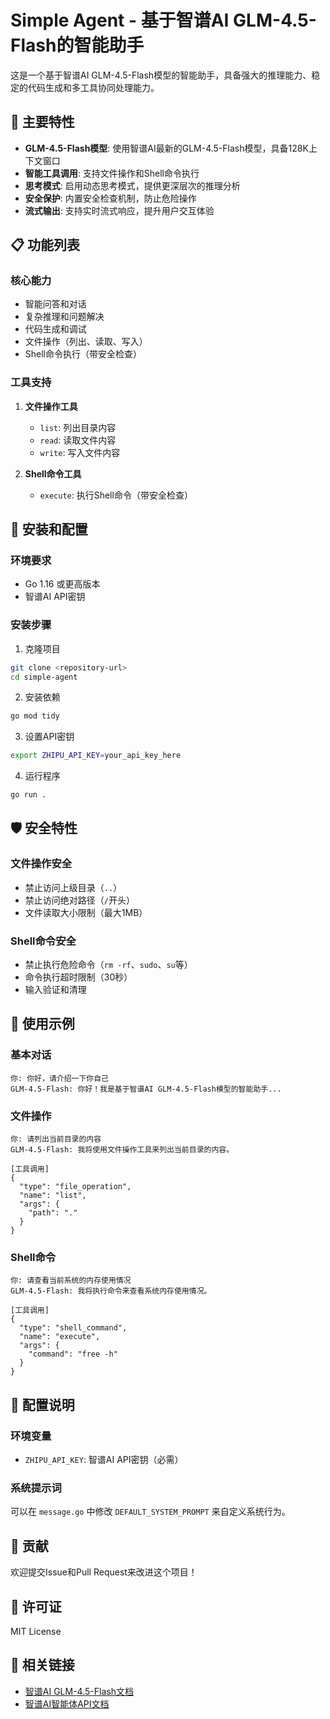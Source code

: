 # Simple Agent - 基于智谱AI GLM-4.5-Flash的智能助手

这是一个基于智谱AI GLM-4.5-Flash模型的智能助手，具备强大的推理能力、稳定的代码生成和多工具协同处理能力。

## 🚀 主要特性

- **GLM-4.5-Flash模型**: 使用智谱AI最新的GLM-4.5-Flash模型，具备128K上下文窗口
- **智能工具调用**: 支持文件操作和Shell命令执行
- **思考模式**: 启用动态思考模式，提供更深层次的推理分析
- **安全保护**: 内置安全检查机制，防止危险操作
- **流式输出**: 支持实时流式响应，提升用户交互体验

## 📋 功能列表

### 核心能力
- 智能问答和对话
- 复杂推理和问题解决
- 代码生成和调试
- 文件操作（列出、读取、写入）
- Shell命令执行（带安全检查）

### 工具支持
1. **文件操作工具**
   - `list`: 列出目录内容
   - `read`: 读取文件内容
   - `write`: 写入文件内容

2. **Shell命令工具**
   - `execute`: 执行Shell命令（带安全检查）

## 🔧 安装和配置

### 环境要求
- Go 1.16 或更高版本
- 智谱AI API密钥

### 安装步骤

1. 克隆项目
```bash
git clone <repository-url>
cd simple-agent
```

2. 安装依赖
```bash
go mod tidy
```

3. 设置API密钥
```bash
export ZHIPU_API_KEY=your_api_key_here
```

4. 运行程序
```bash
go run .
```

## 🛡️ 安全特性

### 文件操作安全
- 禁止访问上级目录（`..`）
- 禁止访问绝对路径（`/`开头）
- 文件读取大小限制（最大1MB）

### Shell命令安全
- 禁止执行危险命令（`rm -rf`、`sudo`、`su`等）
- 命令执行超时限制（30秒）
- 输入验证和清理

## 📖 使用示例

### 基本对话
```
你: 你好，请介绍一下你自己
GLM-4.5-Flash: 你好！我是基于智谱AI GLM-4.5-Flash模型的智能助手...
```

### 文件操作
```
你: 请列出当前目录的内容
GLM-4.5-Flash: 我将使用文件操作工具来列出当前目录的内容。

[工具调用]
{
  "type": "file_operation",
  "name": "list",
  "args": {
    "path": "."
  }
}
```

### Shell命令
```
你: 请查看当前系统的内存使用情况
GLM-4.5-Flash: 我将执行命令来查看系统内存使用情况。

[工具调用]
{
  "type": "shell_command",
  "name": "execute",
  "args": {
    "command": "free -h"
  }
}
```

## 📝 配置说明

### 环境变量
- `ZHIPU_API_KEY`: 智谱AI API密钥（必需）

### 系统提示词
可以在 `message.go` 中修改 `DEFAULT_SYSTEM_PROMPT` 来自定义系统行为。

## 🤝 贡献

欢迎提交Issue和Pull Request来改进这个项目！

## 📄 许可证

MIT License

## 🔗 相关链接

- [智谱AI GLM-4.5-Flash文档](https://docs.bigmodel.cn/cn/guide/models/free/glm-4.5-flash)
- [智谱AI智能体API文档](https://docs.bigmodel.cn/api-reference/agent-api/%E6%99%BA%E8%83%BD%E4%BD%93%E5%AF%B9%E8%AF%9D)